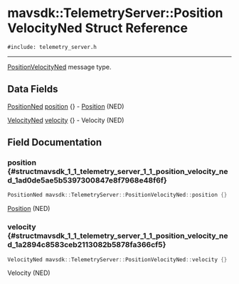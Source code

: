 # mavsdk::TelemetryServer::PositionVelocityNed Struct Reference
`#include: telemetry_server.h`

----


[PositionVelocityNed](structmavsdk_1_1_telemetry_server_1_1_position_velocity_ned.md) message type. 


## Data Fields


[PositionNed](structmavsdk_1_1_telemetry_server_1_1_position_ned.md) [position](#structmavsdk_1_1_telemetry_server_1_1_position_velocity_ned_1ad0de5ae5b5397300847e8f7968e48f6f) {} - [Position](structmavsdk_1_1_telemetry_server_1_1_position.md) (NED)

[VelocityNed](structmavsdk_1_1_telemetry_server_1_1_velocity_ned.md) [velocity](#structmavsdk_1_1_telemetry_server_1_1_position_velocity_ned_1a2894c8583ceb2113082b5878fa366cf5) {} - Velocity (NED)


## Field Documentation


### position {#structmavsdk_1_1_telemetry_server_1_1_position_velocity_ned_1ad0de5ae5b5397300847e8f7968e48f6f}

```cpp
PositionNed mavsdk::TelemetryServer::PositionVelocityNed::position {}
```


[Position](structmavsdk_1_1_telemetry_server_1_1_position.md) (NED)


### velocity {#structmavsdk_1_1_telemetry_server_1_1_position_velocity_ned_1a2894c8583ceb2113082b5878fa366cf5}

```cpp
VelocityNed mavsdk::TelemetryServer::PositionVelocityNed::velocity {}
```


Velocity (NED)


